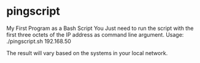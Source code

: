 # pingscript
My First Program as a Bash Script 
You Just need to run the script with the first three octets of the IP address as command line argument.
Usage: ./pingscript.sh 192.168.50

The result will vary based on the systems in your local network.
